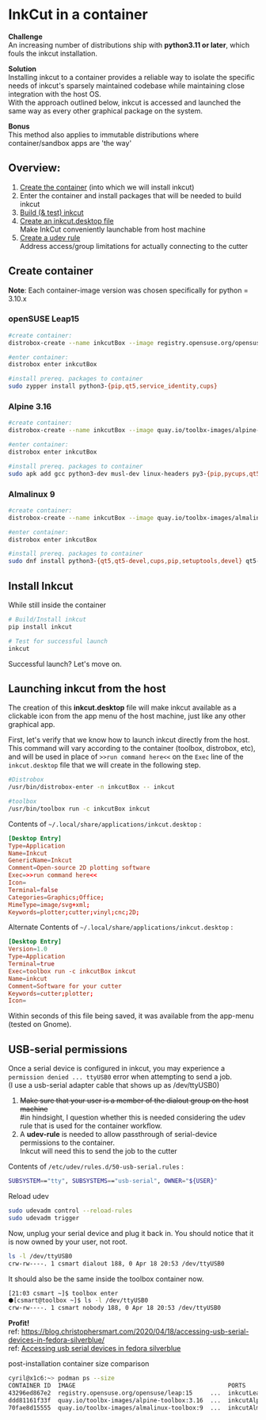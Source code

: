 # InkCut in a container
**Challenge**  
An increasing number of distributions ship with **python3.11 or later**, which fouls the inkcut installation.  

**Solution**  
Installing inkcut to a container provides a reliable way to isolate the specific needs of inkcut's sparsely maintained codebase while maintaining close integration with the host OS.  
With the approach outlined below, inkcut is accessed and launched the same way as every other graphical package on the system.  

**Bonus**  
This method also applies to immutable distributions where container/sandbox apps are 'the way'  

## Overview:
1. [Create the container](#create-container) (into which we will install inkcut)
2. Enter the container and install packages that will be needed to build inkcut
2. [Build (& test) inkcut](#install-inkcut)
2. [Create an inkcut.desktop file](#launching-inkcut-from-the-host)  
Make InkCut conveniently launchable from host machine
2. [Create a udev rule](#usb-serial-permissions)  
Address access/group limitations for actually connecting to the cutter 

## Create container
**Note**: Each container-image version was chosen specifically for python = 3.10.x

### openSUSE Leap15
```sh
#create container:
distrobox-create --name inkcutBox --image registry.opensuse.org/opensuse/leap:15

#enter container:
distrobox enter inkcutBox

#install prereq. packages to container
sudo zypper install python3-{pip,qt5,service_identity,cups}
```

### Alpine 3.16
```sh
#create container:
distrobox-create --name inkcutBox --image quay.io/toolbx-images/alpine-toolbox:3.16

#enter container:
distrobox enter inkcutBox

#install prereq. packages to container
sudo apk add gcc python3-dev musl-dev linux-headers py3-{pip,pycups,qt5}
```

### Almalinux 9
```sh
#create container:
distrobox-create --name inkcutBox --image quay.io/toolbx-images/almalinux-toolbox:9

#enter container:
distrobox enter inkcutBox

#install prereq. packages to container
sudo dnf install python3-{qt5,qt5-devel,cups,pip,setuptools,devel} qt5-qtsvg cups-devel
```

## Install Inkcut
While still inside the container
```sh
# Build/Install inkcut
pip install inkcut

# Test for successful launch
inkcut
```
Successful launch? Let's move on.


## Launching inkcut from the host
The creation of this **inkcut.desktop** file will make inkcut available as a clickable icon from the app menu of the host machine, just like any other graphical app.

First, let's verify that we know how to launch inkcut directly from the host.  
This command will vary according to the container (toolbox, distrobox, etc), and will be used in place of `>>run command here<<` on the `Exec` line of the `inkcut.desktop` file that we will create in the following step.  
```sh
#Distrobox
/usr/bin/distrobox-enter -n inkcutBox -- inkcut

#toolbox
/usr/bin/toolbox run -c inkcutBox inkcut
```

Contents of `~/.local/share/applications/inkcut.desktop` :
```conf
[Desktop Entry]
Type=Application
Name=Inkcut
GenericName=Inkcut
Comment=Open-source 2D plotting software
Exec=>>run command here<<
Icon=
Terminal=false
Categories=Graphics;Office;
MimeType=image/svg+xml;
Keywords=plotter;cutter;vinyl;cnc;2D;
```

Alternate Contents of `~/.local/share/applications/inkcut.desktop` :
```conf
[Desktop Entry]
Version=1.0
Type=Application
Terminal=true
Exec=toolbox run -c inkcutBox inkcut
Name=inkcut
Comment=Software for your cutter
Keywords=cutter;plotter;
Icon=
```
Within seconds of this file being saved, it was available from the app-menu (tested on Gnome).

## USB-serial permissions
Once a serial device is configured in inkcut, you may experience a `permission denied ... ttyUSB0` error when attempting to send a job.  
(I use a usb-serial adapter cable that shows up as /dev/ttyUSB0)  

1. ~~Make sure that your user is a member of the dialout group on the host machine~~  
    #in hindsight, I question whether this is needed considering the udev rule that is used for the container workflow.  
2. A **udev-rule** is needed to allow passthrough of serial-device permissions to the container.  
Inkcut will need this to send the job to the cutter  

Contents of `/etc/udev/rules.d/50-usb-serial.rules` :  
```sh
SUBSYSTEM=="tty", SUBSYSTEMS=="usb-serial", OWNER="${USER}"
```

Reload udev  
```sh
sudo udevadm control --reload-rules
sudo udevadm trigger
```

Now, unplug your serial device and plug it back in. You should notice that it is now owned by your user, not root.  
```sh
ls -l /dev/ttyUSB0
crw-rw----. 1 csmart dialout 188, 0 Apr 18 20:53 /dev/ttyUSB0
```

It should also be the same inside the toolbox container now.  
```sh
[21:03 csmart ~]$ toolbox enter
⬢[csmart@toolbox ~]$ ls -l /dev/ttyUSB0 
crw-rw----. 1 csmart nobody 188, 0 Apr 18 20:53 /dev/ttyUSB0
```  
**Profit!**  
ref: https://blog.christophersmart.com/2020/04/18/accessing-usb-serial-devices-in-fedora-silverblue/  
ref: [Accessing usb serial devices in fedora silverblue](containerSerial.md#inside-a-container-with-udev)  

post-installation container size comparison
```sh
cyril@x1c6:~> podman ps --size
CONTAINER ID  IMAGE                                           PORTS        NAMES       SIZE
43296ed867e2  registry.opensuse.org/opensuse/leap:15     ...  inkcutLeap   1.46GB (virtual 1.7GB)
ddd81161f33f  quay.io/toolbx-images/alpine-toolbox:3.16  ...  inkcutAlpine 771MB (virtual 982MB)
70fae8d15555  quay.io/toolbx-images/almalinux-toolbox:9  ...  inkcutAlma   1.29GB (virtual 1.88GB)
```